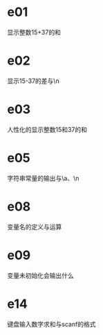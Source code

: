 # e01
显示整数15+37的和
# e02
显示15-37的差与\n
# e03
人性化的显示整数15和37的和

# e05
字符串常量的输出与\a、\n


# e08
变量名的定义与运算
# e09
变量未初始化会输出什么
# e14
键盘输入数字求和与scanf的格式

